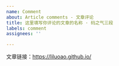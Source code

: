 ```yaml
---
name: Comment
about: Article comments - 文章评论
title: 这里填写你评论的文章的名称 · 码之气三段
labels: comment
assignees: ''

---
```


文章链接：<https://liluoao.github.io/>

<!-- 
- 发起前请先检查是否已存在该文章 Issue。请不要重复建立相同 Issue。
- 请替换上方文章链接为你评论的文章链接。
- 请在发起后的 Issue 中再进行评论。

谢谢配合！
-->
